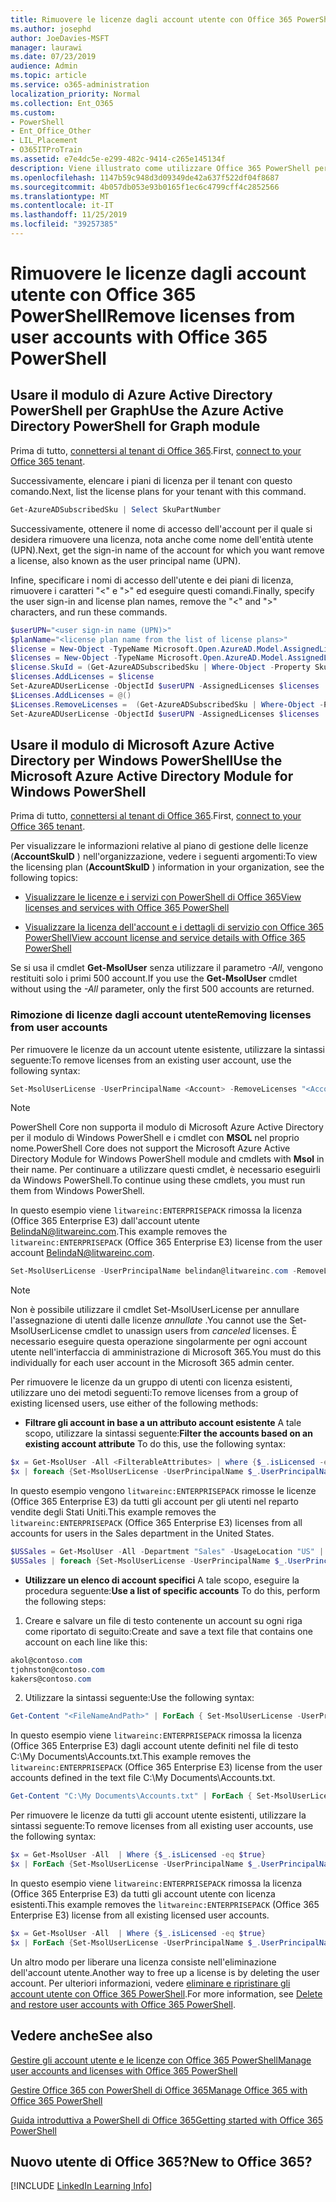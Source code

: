 ```yaml
---
title: Rimuovere le licenze dagli account utente con Office 365 PowerShell
ms.author: josephd
author: JoeDavies-MSFT
manager: laurawi
ms.date: 07/23/2019
audience: Admin
ms.topic: article
ms.service: o365-administration
localization_priority: Normal
ms.collection: Ent_O365
ms.custom:
- PowerShell
- Ent_Office_Other
- LIL_Placement
- O365ITProTrain
ms.assetid: e7e4dc5e-e299-482c-9414-c265e145134f
description: Viene illustrato come utilizzare Office 365 PowerShell per rimuovere le licenze di Office 365 precedentemente assegnate agli utenti.
ms.openlocfilehash: 1147b59c948d3d09349de42a637f522df04f8687
ms.sourcegitcommit: 4b057db053e93b0165f1ec6c4799cff4c2852566
ms.translationtype: MT
ms.contentlocale: it-IT
ms.lasthandoff: 11/25/2019
ms.locfileid: "39257385"
---
```

# <a name="remove-licenses-from-user-accounts-with-office-365-powershell"></a><span data-ttu-id="92c6e-103">Rimuovere le licenze dagli account utente con Office 365 PowerShell</span><span class="sxs-lookup"><span data-stu-id="92c6e-103">Remove licenses from user accounts with Office 365 PowerShell</span></span>

## <a name="use-the-azure-active-directory-powershell-for-graph-module"></a><span data-ttu-id="92c6e-104">Usare il modulo di Azure Active Directory PowerShell per Graph</span><span class="sxs-lookup"><span data-stu-id="92c6e-104">Use the Azure Active Directory PowerShell for Graph module</span></span>

<span data-ttu-id="92c6e-105">Prima di tutto, [connettersi al tenant di Office 365](connect-to-office-365-powershell.md#connect-with-the-azure-active-directory-powershell-for-graph-module).</span><span class="sxs-lookup"><span data-stu-id="92c6e-105">First, [connect to your Office 365 tenant](connect-to-office-365-powershell.md#connect-with-the-azure-active-directory-powershell-for-graph-module).</span></span>
  

<span data-ttu-id="92c6e-106">Successivamente, elencare i piani di licenza per il tenant con questo comando.</span><span class="sxs-lookup"><span data-stu-id="92c6e-106">Next, list the license plans for your tenant with this command.</span></span>

```powershell
Get-AzureADSubscribedSku | Select SkuPartNumber
```

<span data-ttu-id="92c6e-107">Successivamente, ottenere il nome di accesso dell'account per il quale si desidera rimuovere una licenza, nota anche come nome dell'entità utente (UPN).</span><span class="sxs-lookup"><span data-stu-id="92c6e-107">Next, get the sign-in name of the account for which you want remove a license, also known as the user principal name (UPN).</span></span>

<span data-ttu-id="92c6e-108">Infine, specificare i nomi di accesso dell'utente e dei piani di licenza, rimuovere i caratteri "<" e ">" ed eseguire questi comandi.</span><span class="sxs-lookup"><span data-stu-id="92c6e-108">Finally, specify the user sign-in and license plan names, remove the "<" and ">" characters, and run these commands.</span></span>

```powershell
$userUPN="<user sign-in name (UPN)>"
$planName="<license plan name from the list of license plans>"
$license = New-Object -TypeName Microsoft.Open.AzureAD.Model.AssignedLicense
$licenses = New-Object -TypeName Microsoft.Open.AzureAD.Model.AssignedLicenses
$license.SkuId = (Get-AzureADSubscribedSku | Where-Object -Property SkuPartNumber -Value $planName -EQ).SkuID
$licenses.AddLicenses = $license
Set-AzureADUserLicense -ObjectId $userUPN -AssignedLicenses $licenses
$Licenses.AddLicenses = @()
$Licenses.RemoveLicenses =  (Get-AzureADSubscribedSku | Where-Object -Property SkuPartNumber -Value $planName -EQ).SkuID
Set-AzureADUserLicense -ObjectId $userUPN -AssignedLicenses $licenses
```

## <a name="use-the-microsoft-azure-active-directory-module-for-windows-powershell"></a><span data-ttu-id="92c6e-109">Usare il modulo di Microsoft Azure Active Directory per Windows PowerShell</span><span class="sxs-lookup"><span data-stu-id="92c6e-109">Use the Microsoft Azure Active Directory Module for Windows PowerShell</span></span>

<span data-ttu-id="92c6e-110">Prima di tutto, [connettersi al tenant di Office 365](connect-to-office-365-powershell.md#connect-with-the-microsoft-azure-active-directory-module-for-windows-powershell).</span><span class="sxs-lookup"><span data-stu-id="92c6e-110">First, [connect to your Office 365 tenant](connect-to-office-365-powershell.md#connect-with-the-microsoft-azure-active-directory-module-for-windows-powershell).</span></span>

   
<span data-ttu-id="92c6e-111">Per visualizzare le informazioni relative al piano di gestione delle licenze (**AccountSkuID** ) nell'organizzazione, vedere i seguenti argomenti:</span><span class="sxs-lookup"><span data-stu-id="92c6e-111">To view the licensing plan (**AccountSkuID** ) information in your organization, see the following topics:</span></span>
    
  - [<span data-ttu-id="92c6e-112">Visualizzare le licenze e i servizi con PowerShell di Office 365</span><span class="sxs-lookup"><span data-stu-id="92c6e-112">View licenses and services with Office 365 PowerShell</span></span>](view-licenses-and-services-with-office-365-powershell.md)
    
  - [<span data-ttu-id="92c6e-113">Visualizzare la licenza dell'account e i dettagli di servizio con Office 365 PowerShell</span><span class="sxs-lookup"><span data-stu-id="92c6e-113">View account license and service details with Office 365 PowerShell</span></span>](view-account-license-and-service-details-with-office-365-powershell.md)
    
<span data-ttu-id="92c6e-114">Se si usa il cmdlet **Get-MsolUser** senza utilizzare il parametro _-All_, vengono restituiti solo i primi 500 account.</span><span class="sxs-lookup"><span data-stu-id="92c6e-114">If you use the **Get-MsolUser** cmdlet without using the _-All_ parameter, only the first 500 accounts are returned.</span></span>
    
### <a name="removing-licenses-from-user-accounts"></a><span data-ttu-id="92c6e-115">Rimozione di licenze dagli account utente</span><span class="sxs-lookup"><span data-stu-id="92c6e-115">Removing licenses from user accounts</span></span>

<span data-ttu-id="92c6e-116">Per rimuovere le licenze da un account utente esistente, utilizzare la sintassi seguente:</span><span class="sxs-lookup"><span data-stu-id="92c6e-116">To remove licenses from an existing user account, use the following syntax:</span></span>
  
```powershell
Set-MsolUserLicense -UserPrincipalName <Account> -RemoveLicenses "<AccountSkuId1>", "<AccountSkuId2>"...
```

>[!Note]
><span data-ttu-id="92c6e-117">PowerShell Core non supporta il modulo di Microsoft Azure Active Directory per il modulo di Windows PowerShell e i cmdlet con **MSOL** nel proprio nome.</span><span class="sxs-lookup"><span data-stu-id="92c6e-117">PowerShell Core does not support the Microsoft Azure Active Directory Module for Windows PowerShell module and cmdlets with **Msol** in their name.</span></span> <span data-ttu-id="92c6e-118">Per continuare a utilizzare questi cmdlet, è necessario eseguirli da Windows PowerShell.</span><span class="sxs-lookup"><span data-stu-id="92c6e-118">To continue using these cmdlets, you must run them from Windows PowerShell.</span></span>
>

<span data-ttu-id="92c6e-119">In questo esempio viene `litwareinc:ENTERPRISEPACK` rimossa la licenza (Office 365 Enterprise E3) dall'account utente BelindaN@litwareinc.com.</span><span class="sxs-lookup"><span data-stu-id="92c6e-119">This example removes the `litwareinc:ENTERPRISEPACK` (Office 365 Enterprise E3) license from the user account BelindaN@litwareinc.com.</span></span>
  
```powershell
Set-MsolUserLicense -UserPrincipalName belindan@litwareinc.com -RemoveLicenses "litwareinc:ENTERPRISEPACK"
```

>[!Note]
><span data-ttu-id="92c6e-120">Non è possibile utilizzare il cmdlet Set-MsolUserLicense per annullare l'assegnazione di utenti dalle licenze *annullate* .</span><span class="sxs-lookup"><span data-stu-id="92c6e-120">You cannot use the Set-MsolUserLicense cmdlet to unassign users from *canceled* licenses.</span></span> <span data-ttu-id="92c6e-121">È necessario eseguire questa operazione singolarmente per ogni account utente nell'interfaccia di amministrazione di Microsoft 365.</span><span class="sxs-lookup"><span data-stu-id="92c6e-121">You must do this individually for each user account in the Microsoft 365 admin center.</span></span>
>

<span data-ttu-id="92c6e-122">Per rimuovere le licenze da un gruppo di utenti con licenza esistenti, utilizzare uno dei metodi seguenti:</span><span class="sxs-lookup"><span data-stu-id="92c6e-122">To remove licenses from a group of existing licensed users, use either of the following methods:</span></span>
  
- <span data-ttu-id="92c6e-123">**Filtrare gli account in base a un attributo account esistente** A tale scopo, utilizzare la sintassi seguente:</span><span class="sxs-lookup"><span data-stu-id="92c6e-123">**Filter the accounts based on an existing account attribute** To do this, use the following syntax:</span></span>
    
```powershell
$x = Get-MsolUser -All <FilterableAttributes> | where {$_.isLicensed -eq $true}
$x | foreach {Set-MsolUserLicense -UserPrincipalName $_.UserPrincipalName -RemoveLicenses "<AccountSkuId1>", "<AccountSkuId2>"...}
```

<span data-ttu-id="92c6e-124">In questo esempio vengono `litwareinc:ENTERPRISEPACK` rimosse le licenze (Office 365 Enterprise E3) da tutti gli account per gli utenti nel reparto vendite degli Stati Uniti.</span><span class="sxs-lookup"><span data-stu-id="92c6e-124">This example removes the  `litwareinc:ENTERPRISEPACK` (Office 365 Enterprise E3) licenses from all accounts for users in the Sales department in the United States.</span></span>
    
```powershell
$USSales = Get-MsolUser -All -Department "Sales" -UsageLocation "US" | where {$_.isLicensed -eq $true}
$USSales | foreach {Set-MsolUserLicense -UserPrincipalName $_.UserPrincipalName -RemoveLicenses "litwareinc:ENTERPRISEPACK"}
```

- <span data-ttu-id="92c6e-125">**Utilizzare un elenco di account specifici** A tale scopo, eseguire la procedura seguente:</span><span class="sxs-lookup"><span data-stu-id="92c6e-125">**Use a list of specific accounts** To do this, perform the following steps:</span></span>
    
1. <span data-ttu-id="92c6e-126">Creare e salvare un file di testo contenente un account su ogni riga come riportato di seguito:</span><span class="sxs-lookup"><span data-stu-id="92c6e-126">Create and save a text file that contains one account on each line like this:</span></span>
    
  ```powershell
akol@contoso.com
tjohnston@contoso.com
kakers@contoso.com
  ```

2. <span data-ttu-id="92c6e-127">Utilizzare la sintassi seguente:</span><span class="sxs-lookup"><span data-stu-id="92c6e-127">Use the following syntax:</span></span>
    
  ```powershell
  Get-Content "<FileNameAndPath>" | ForEach { Set-MsolUserLicense -UserPrincipalName $_ -RemoveLicenses "<AccountSkuId1>", "<AccountSkuId2>"... }
  ```

<span data-ttu-id="92c6e-128">In questo esempio viene `litwareinc:ENTERPRISEPACK` rimossa la licenza (Office 365 Enterprise E3) dagli account utente definiti nel file di testo C:\My Documents\Accounts.txt.</span><span class="sxs-lookup"><span data-stu-id="92c6e-128">This example removes the  `litwareinc:ENTERPRISEPACK` (Office 365 Enterprise E3) license from the user accounts defined in the text file C:\My Documents\Accounts.txt.</span></span>
    
  ```powershell
  Get-Content "C:\My Documents\Accounts.txt" | ForEach { Set-MsolUserLicense -UserPrincipalName $_ -RemoveLicenses "litwareinc:ENTERPRISEPACK" }
  ```

<span data-ttu-id="92c6e-129">Per rimuovere le licenze da tutti gli account utente esistenti, utilizzare la sintassi seguente:</span><span class="sxs-lookup"><span data-stu-id="92c6e-129">To remove licenses from all existing user accounts, use the following syntax:</span></span>
  
```powershell
$x = Get-MsolUser -All  | Where {$_.isLicensed -eq $true}
$x | ForEach {Set-MsolUserLicense -UserPrincipalName $_.UserPrincipalName -RemoveLicenses "<AccountSkuId1>", "<AccountSkuId2>"...}
```

<span data-ttu-id="92c6e-130">In questo esempio viene `litwareinc:ENTERPRISEPACK` rimossa la licenza (Office 365 Enterprise E3) da tutti gli account utente con licenza esistenti.</span><span class="sxs-lookup"><span data-stu-id="92c6e-130">This example removes the  `litwareinc:ENTERPRISEPACK` (Office 365 Enterprise E3) license from all existing licensed user accounts.</span></span>
  
```powershell
$x = Get-MsolUser -All  | Where {$_.isLicensed -eq $true}
$x | ForEach {Set-MsolUserLicense -UserPrincipalName $_.UserPrincipalName -RemoveLicenses "litwareinc:ENTERPRISEPACK"}
```

<span data-ttu-id="92c6e-131">Un altro modo per liberare una licenza consiste nell'eliminazione dell'account utente.</span><span class="sxs-lookup"><span data-stu-id="92c6e-131">Another way to free up a license is by deleting the user account.</span></span> <span data-ttu-id="92c6e-132">Per ulteriori informazioni, vedere [eliminare e ripristinare gli account utente con Office 365 PowerShell](delete-and-restore-user-accounts-with-office-365-powershell.md).</span><span class="sxs-lookup"><span data-stu-id="92c6e-132">For more information, see [Delete and restore user accounts with Office 365 PowerShell](delete-and-restore-user-accounts-with-office-365-powershell.md).</span></span>
  
## <a name="see-also"></a><span data-ttu-id="92c6e-133">Vedere anche</span><span class="sxs-lookup"><span data-stu-id="92c6e-133">See also</span></span>

[<span data-ttu-id="92c6e-134">Gestire gli account utente e le licenze con Office 365 PowerShell</span><span class="sxs-lookup"><span data-stu-id="92c6e-134">Manage user accounts and licenses with Office 365 PowerShell</span></span>](manage-user-accounts-and-licenses-with-office-365-powershell.md)
  
[<span data-ttu-id="92c6e-135">Gestire Office 365 con PowerShell di Office 365</span><span class="sxs-lookup"><span data-stu-id="92c6e-135">Manage Office 365 with Office 365 PowerShell</span></span>](manage-office-365-with-office-365-powershell.md)
  
[<span data-ttu-id="92c6e-136">Guida introduttiva a PowerShell di Office 365</span><span class="sxs-lookup"><span data-stu-id="92c6e-136">Getting started with Office 365 PowerShell</span></span>](getting-started-with-office-365-powershell.md)

    
## <a name="new-to-office-365"></a><span data-ttu-id="92c6e-137">Nuovo utente di Office 365?</span><span class="sxs-lookup"><span data-stu-id="92c6e-137">New to Office 365?</span></span>

[!INCLUDE [LinkedIn Learning Info](../common/office/linkedin-learning-info.md)]
   

